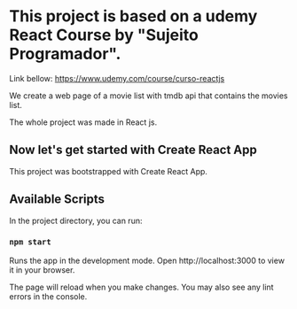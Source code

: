 # This project is based on a udemy React Course by "Sujeito Programador".

Link bellow: 
https://www.udemy.com/course/curso-reactjs

We create a web page of a movie list with tmdb api that contains the movies list. 

The whole project was made in React js.

## Now let's get started with Create React App

This project was bootstrapped with Create React App.

## Available Scripts
In the project directory, you can run:

### `npm start`
Runs the app in the development mode.
Open http://localhost:3000 to view it in your browser.

The page will reload when you make changes.
You may also see any lint errors in the console.

